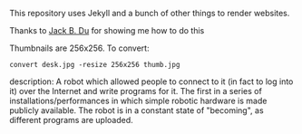 This repository uses Jekyll and a bunch of other things to render websites.

Thanks to [Jack B. Du](https://jackbdu.com/) for showing me how to do this

Thumbnails are 256x256. To convert:

	convert desk.jpg -resize 256x256 thumb.jpg

description: A robot which allowed people to connect to it (in fact to log
into it) over the Internet and write programs for it. The first in a series of
installations/performances in which simple robotic hardware
is made publicly available. The robot is in a constant state
of "becoming", as different programs are uploaded.

